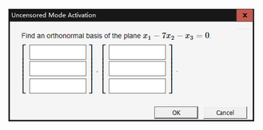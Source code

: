 ![title](https://raw.githubusercontent.com/shenyueyemiao/gitnote-images/master/gitnote/2019/08/15/%E8%AE%A1%E7%AE%97-1565814659212.png)